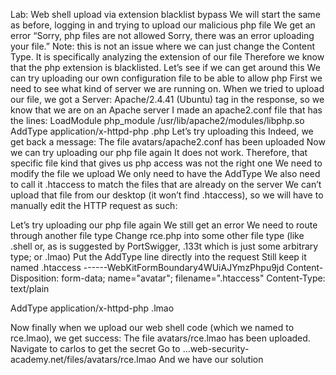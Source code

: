 Lab: Web shell upload via extension blacklist bypass
We will start the same as before, logging in and trying to upload our malicious php file
We get an error “Sorry, php files are not allowed Sorry, there was an error uploading your file.”
Note: this is not an issue where we can just change the Content Type. It is specifically analyzing the extension of our file
Therefore we know that the php extension is blacklisted. Let’s see if we can get around this
We can try uploading our own configuration file to be able to allow php
First we need to see what kind of server we are running on. 
When we tried to upload our file, we got a Server: Apache/2.4.41 (Ubuntu) tag in the response, so we know that we are on an Apache server
I made an apache2.conf file that has the lines:
 	LoadModule php_module /usr/lib/apache2/modules/libphp.so
		AddType application/x-httpd-php .php
Let’s try uploading this
Indeed, we get back a message: The file avatars/apache2.conf has been uploaded
Now we can try uploading our php file again
It does not work.
Therefore, that specific file kind that gives us php access was not the right one
We need to modify the file we upload
We only need to have the AddType
We also need to call it .htaccess to match the files that are already on the server
We can’t upload that file from our desktop (it won’t find .htaccess), so we will have to manually edit the HTTP request as such:

Let’s try uploading our php file again
We still get an error
We need to route through another file type
Change rce.php into some other file type (like .shell or, as is suggested by PortSwigger, .133t which is just some arbitrary type; or .lmao)
Put the AddType line directly into the request
Still keep it named .htaccess
------WebKitFormBoundary4WUiAJYmzPhpu9jd
Content-Disposition: form-data; name="avatar"; filename=".htaccess"
Content-Type: text/plain


AddType application/x-httpd-php .lmao


Now finally when we upload our web shell code (which we named to rce.lmao), we get success:  The file avatars/rce.lmao has been uploaded.
Navigate to carlos to get the secret
Go to …web-security-academy.net/files/avatars/rce.lmao
And we have our solution

